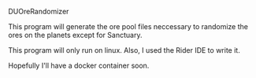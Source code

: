 DUOreRandomizer

This program will generate the ore pool files neccessary to randomize the ores on the planets except for Sanctuary.

This program will only run on linux.  Also, I used the Rider IDE to write it.

Hopefully I'll have a docker container soon.
